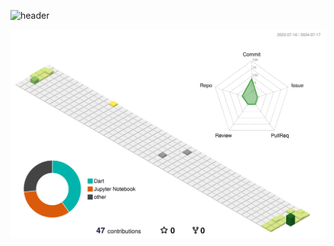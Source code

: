 ![header](https://capsule-render.vercel.app/api?type=venom&height=300&color=gradient&text=Hi&section=header&reversal=false&fontAlign=50&animation=fadeIn&desc=there)


![](./profile-3d-contrib/profile-season-animate.svg)

<!--
**ethanmorian/ethanmorian** is a ✨ _special_ ✨ repository because its `README.md` (this file) appears on your GitHub profile.

Here are some ideas to get you started:

- 🔭 I’m currently working on ...
- 🌱 I’m currently learning ...
- 👯 I’m looking to collaborate on ...
- 🤔 I’m looking for help with ...
- 💬 Ask me about ...
- 📫 How to reach me: ...
- 😄 Pronouns: ...
- ⚡ Fun fact: ...
-->

